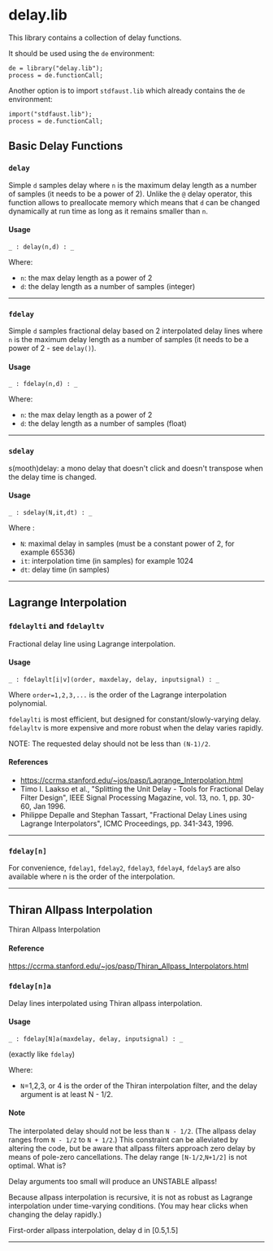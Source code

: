 
# delay.lib 
This library contains a collection of delay functions.

It should be used using the `de` environment:

```
de = library("delay.lib");
process = de.functionCall;
```

Another option is to import `stdfaust.lib` which already contains the `de`
environment:

```
import("stdfaust.lib");
process = de.functionCall;
```

## Basic Delay Functions

### `delay`
Simple `d` samples delay where `n` is the maximum delay length as a number of 
samples (it needs to be a power of 2). Unlike the `@` delay operator, this
function allows to preallocate memory which means that `d` can be changed dynamically
at run time as long as it remains smaller than `n`.

#### Usage

```
_ : delay(n,d) : _
``` 

Where:

* `n`: the max delay length as a power of 2
* `d`: the delay length as a number of samples (integer)

---


### `fdelay`
Simple `d` samples fractional delay based on 2 interpolated delay lines where `n` is 
the maximum delay length as a number of samples (it needs to be a power of 2 - see 
`delay()`). 

#### Usage

```
_ : fdelay(n,d) : _
```

Where:

* `n`: the max delay length as a power of 2
* `d`: the delay length as a number of samples (float)

---


### `sdelay`
s(mooth)delay: a mono delay that doesn't click and doesn't 
transpose when the delay time is changed.

#### Usage

```
_ : sdelay(N,it,dt) : _
```

Where :

* `N`: maximal delay in samples (must be a constant power of 2, for example 65536)
* `it`: interpolation time (in samples) for example 1024
* `dt`: delay time (in samples)

---


## Lagrange Interpolation

### `fdelaylti` and `fdelayltv`
Fractional delay line using Lagrange interpolation.

#### Usage

```
_ : fdelaylt[i|v](order, maxdelay, delay, inputsignal) : _
```

Where `order=1,2,3,...` is the order of the Lagrange interpolation polynomial.

`fdelaylti` is most efficient, but designed for constant/slowly-varying delay.
`fdelayltv` is more expensive and more robust when the delay varies rapidly.

NOTE: The requested delay should not be less than `(N-1)/2`.

#### References

* <https://ccrma.stanford.edu/~jos/pasp/Lagrange_Interpolation.html>
* Timo I. Laakso et al., "Splitting the Unit Delay - Tools for Fractional
        Delay Filter Design", IEEE Signal Processing Magazine,
        vol. 13, no. 1, pp. 30-60, Jan 1996.
* Philippe Depalle and Stephan Tassart, "Fractional Delay Lines using
        Lagrange Interpolators", ICMC Proceedings, pp. 341-343, 1996.

---


### `fdelay[n]`
For convenience, `fdelay1`, `fdelay2`, `fdelay3`, `fdelay4`, `fdelay5`
are also available where n is the order of the interpolation.

---


## Thiran Allpass Interpolation
Thiran Allpass Interpolation

#### Reference

<https://ccrma.stanford.edu/~jos/pasp/Thiran_Allpass_Interpolators.html>

### `fdelay[n]a`
Delay lines interpolated using Thiran allpass interpolation.

#### Usage 

```
_ : fdelay[N]a(maxdelay, delay, inputsignal) : _
```

(exactly like `fdelay`)

Where: 

* `N`=1,2,3, or 4 is the order of the Thiran interpolation filter,
and the delay argument is at least N - 1/2.

#### Note

The interpolated delay should not be less than `N - 1/2`.
(The allpass delay ranges from `N - 1/2` to `N + 1/2`.)
This constraint can be alleviated by altering the code,
but be aware that allpass filters approach zero delay
by means of pole-zero cancellations.
The delay range `[N-1/2`,`N+1/2]` is not optimal. What is?

Delay arguments too small will produce an UNSTABLE allpass!

Because allpass interpolation is recursive, it is not as robust
as Lagrange interpolation under time-varying conditions.
(You may hear clicks when changing the delay rapidly.)

First-order allpass interpolation, delay d in [0.5,1.5]

---

